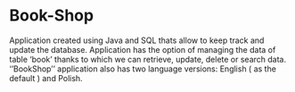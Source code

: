 # Book-Shop
Application created using Java and SQL thats allow to keep track and update the database.
Application has the option of managing the data of table ‘book’ thanks to which we can retrieve, update, delete or search data.
‘’BookShop’’ application also has two language versions:
English ( as the default ) and Polish.
